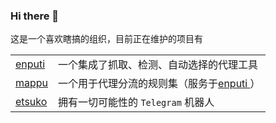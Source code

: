 ### Hi there 👋

这是一个喜欢瞎搞的组织，目前正在维护的项目有

|                                                |                                                              |
| ---------------------------------------------- | ------------------------------------------------------------ |
| [enputi ](https://github.com/darabuchi/enputi) | 一个集成了抓取、检测、自动选择的代理工具                     |
| [mappu ](https://github.com/darabuchi/mappu)   | 一个用于代理分流的规则集（服务于[enputi ](https://github.com/darabuchi/enputi)） |
| [etsuko](https://github.com/darabuchi/etsuko)  | 拥有一切可能性的 `Telegram` 机器人                           |
